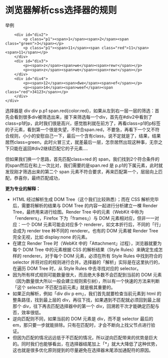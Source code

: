 # 浏览器解析css选择器的规则

举例

```<div id="div1">
    <div id="div2">
        <p class="p1"><span>1</span><span>2</span><span class="green">3</span></p>
        <p class="p1"><span>11</span><span class="red">11</span><span>11</span></p>
    </div>
    <div id="div3">
        <p><span>z</span><span>we</span><span>rewr</span></p>
        <p><span>z</span><span>we</span><span>rewr</span></p>
    </div>
    <div id="div4">
        <p><span>12</span><span>dwe</span><span>ef</span></p>
        <p><span>14</span><span>weef</span><span class="red">34123</span></p>
    </div>
</div>
```

选择器是 div div p.p1 span.red{color:red}，如果从左到右一层一层的筛选：首先会看到很多div被筛选出来，接下来筛选每一个div，首先在#div2中看到了class=p1的p，此时我们很是高兴，感觉胜利就在前方了，再看class=p1的p标签的子元素，看到第一个很是失望，不符合span.red，不要急，再看下一个又不符合规则，小小的安慰自己一下，最后一个含有class，说不定就是了，结果，结果居然class=green，此时火冒三丈，就差最后一层，怎奈居然出现这种事，无奈之下只能在返回#div2继续匹配它的子元素....

但如果我们换一个思路，首先匹配class=red 的 span，我们找到2个符合条件的的span然后在和上一次比对，我们需要的是span.red 是 p.p1的下属元素，此时就发现刚才筛选出来的第二个 span 元素不符合要求，再来匹配第一个，层层向上匹配，恭喜你，最终匹配成功，

**更为专业的解释：**

- HTML 经过解析生成 DOM Tree（这个我们比较熟悉）；而在 CSS 解析完毕后，需要将解析的结果与 DOM Tree 的内容一起进行分析建立一棵 Render Tree，最终用来进行绘图。Render Tree 中的元素（WebKit 中称为「renderers」，Firefox 下为「frames」）与 DOM 元素相对应，但非一一对应：一个 DOM 元素可能会对应多个 renderer，如文本折行后，不同的「行」会成为 render tree 种不同的 renderer。也有的 DOM 元素被 Render Tree 完全无视，比如 display:none 的元素。
- 在建立 Render Tree 时（WebKit 中的「Attachment」过程），浏览器就要为每个 DOM Tree 中的元素根据 CSS 的解析结果（Style Rules）来确定生成怎样的 renderer。对于每个 DOM 元素，必须在所有 Style Rules 中找到符合的 selector 并将对应的规则进行合并。选择器的「解析」实际是在这里执行的，在遍历 DOM Tree 时，从 Style Rules 中去寻找对应的 selector。
- 因为所有样式规则可能数量很大，而且绝大多数不会匹配到当前的 DOM 元素（因为数量很大所以一般会建立规则索引树），所以有一个快速的方法来判断「这个 selector 不匹配当前元素」就是极其重要的。
- 如果正向解析，例如「div div p em」，我们首先就要检查当前元素到 html 的整条路径，找到最上层的 div，再往下找，如果遇到不匹配就必须回到最上层那个 div，往下再去匹配选择器中的第一个 div，回溯若干次才能确定匹配与否，效率很低。
- 逆向匹配则不同，如果当前的 DOM 元素是 div，而不是 selector 最后的 em，那只要一步就能排除。只有在匹配时，才会不断向上找父节点进行验证。
- 但因为匹配的情况远远低于不匹配的情况，所以逆向匹配带来的优势是巨大的。同时我们也能够看出，在选择器结尾加上「*」就大大降低了这种优势，这也就是很多优化原则提到的尽量避免在选择器末尾添加通配符的原因。


